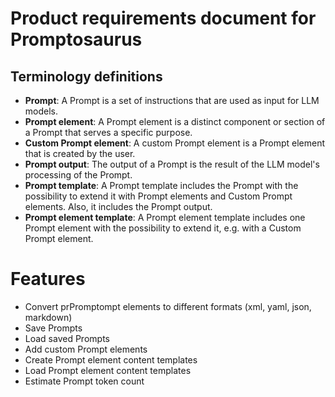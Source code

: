 # Product requirements document for Promptosaurus
## Terminology definitions
- **Prompt**: A Prompt is a set of instructions that are used as input for LLM models.
- **Prompt element**: A Prompt element is a distinct component or section of a Prompt that serves a specific purpose.
- **Custom Prompt element**: A custom Prompt element is a Prompt element that is created by the user.
- **Prompt output**: The output of a Prompt is the result of the LLM model's processing of the Prompt.
- **Prompt template**: A Prompt template includes the Prompt with the possibility to extend it with Prompt elements and Custom Prompt elements. Also, it includes the Prompt output.
- **Prompt element template**: A Prompt element template includes one Prompt element with the possibility to extend it, e.g. with a Custom Prompt element. 

# Features
- Convert prPromptompt elements to different formats (xml, yaml, json, markdown)
- Save Prompts
- Load saved Prompts
- Add custom Prompt elements
- Create Prompt element content templates
- Load Prompt element content templates
- Estimate Prompt token count
